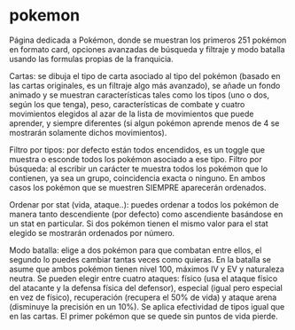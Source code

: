 # pokemon

Página dedicada a Pokémon, donde se muestran los primeros 251 pokémon en formato card, opciones avanzadas de búsqueda y filtraje y modo batalla usando las
formulas propias de la franquicia.

Cartas: se dibuja el tipo de carta asociado al tipo del pokémon (basado en las cartas originales, es un filtraje algo más avanzado), se añade un fondo animado y se
muestran características tales como los tipos (uno o dos, según los que tenga), peso, características de combate y cuatro movimientos elegidos al azar de la lista de
movimientos que puede aprender, y siempre diferentes (si algun pokémon aprende menos de 4 se mostrarán solamente dichos movimientos).

Filtro por tipos: por defecto están todos encendidos, es un toggle que muestra o esconde todos los pokémon asociado a ese tipo.
Filtro por búsqueda: al escribir un carácter te muestra todos los pokémon que lo contienen, ya sea un grupo, coincidencia exacta o ninguno.
En ambos casos los pokémon que se muestren SIEMPRE aparecerán ordenados.

Ordenar por stat (vida, ataque..): puedes ordenar a todos los pokémon de manera tanto descendiente (por defecto) como ascendiente basándose en un stat en particular.
Si dos pokémon tienen el mismo valor para el stat elegido se mostrarán ordenados por número.

Modo batalla: elige a dos pokémon para que combatan entre ellos, el segundo lo puedes cambiar tantas veces como quieras. En la batalla se asume que ambos pokémon tienen
nivel 100, máximos IV y EV y naturaleza neutra. Se pueden elegir entre cuatro ataques: físico (usa el ataque físico del atacante y la defensa física del defensor),
especial (igual pero especial en vez de físico), recuperación (recupera el 50% de vida) y ataque arena (disminuye la precisión en un 10%). Se aplica efectividad de 
tipos igual que en las cartas. El primer pokémon que se quede sin puntos de vida pierde.

